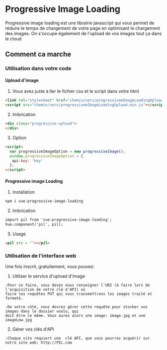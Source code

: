 # Progressive Image Loading

Progressive image loading est une librairie javascript qui vous permet de réduire le temps de chargement de votre page en optimisant le chargement des images. On s'occupe également de l'upload de vos images tout ça dans le cloud

## Comment ca marche

### Utilisation dans votre code

#### Upload d'image

1. Vous avez juste à lier le fichier css et le script dans votre html

  ```html
  <link rel="stylesheet" href="chemin/vers/progressivemImageLoadingUpload.min.css">
  <script src="chemin/vers/progressivemImageLoadingUpload.min.js"></script>
  ```
  
2. Imbrication

  ```html
  <div class="progressive-upload">
  </div>
  ```
  
3. Option

  ```html
  <script>
    var progressiveImageOption = new progressiveImage();
    window.progressiveImageOption = {
     api-key: 'key'
    };
  </script>
  ```
#### Progressive image Loading

1. Installation

  ```html
  npm i vue-progressive-image-loading
  ```
  
2. Imbrication

  ```html
  import pil from 'vue-progressive-image-loading';
  Vue.component('pil', pil);
  ```
  
3. Usage

  ```html
  <pil src = ""></pil>
  ```
 
### Utilisation de l'interface web

Une fois inscrit, gratuitement, vous pouvez:
  1. Utiliser le service d'upload d'image
  
    -Pour ce faire, vous devez nous renseigner l'URI (à faire lors de l'acquisition de votre clé d'API) où
    faire les requêtes PUT qui vous transmettrons les images traité et formaté.
    
    -De votre côté, vous devrez gérer cette requête pour stocker vos images dans le dossier voulu, qui
    doit être le même. Vous aurez alors une image: image.jpg et une imageLow.jpg
  
  2. Gérer vos clés d'API
  
    -Chaque site requiert une  clé API, que vous pourrez acquérir sur notre site web: http://PIL.com
    

